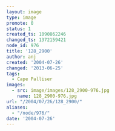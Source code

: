 ```yaml
---
layout: image
type: image
promote: 0
status: 1
created_ts: 1090862246
changed_ts: 1372159421
node_id: 976
title: '128_2900'
author: anj
created: '2004-07-26'
changed: '2013-06-25'
tags:
  - Cape Palliser
images:
  - src: image/images/128_2900-976.jpg
    name: 128_2900-976.jpg
url: "/2004/07/26/128_2900/"
aliases:
  - "/node/976/"
date: '2004-07-26'
---
```


